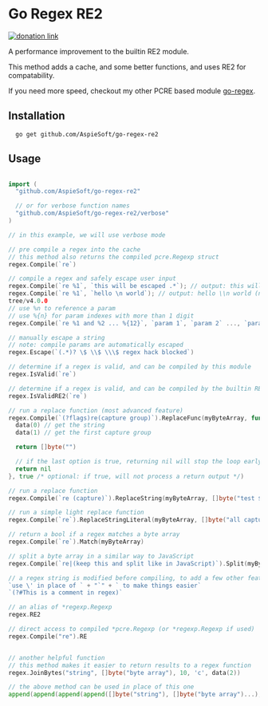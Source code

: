 # Go Regex RE2

[![donation link](https://img.shields.io/badge/buy%20me%20a%20coffee-paypal-blue)](https://paypal.me/shaynejrtaylor?country.x=US&locale.x=en_US)

A performance improvement to the builtin RE2 module.

This method adds a cache, and some better functions, and uses RE2 for compatability.

If you need more speed, checkout my other PCRE based module [go-regex](https://github.com/AspieSoft/go-regex).

## Installation

```shell script
  go get github.com/AspieSoft/go-regex-re2
```

## Usage

```go

import (
  "github.com/AspieSoft/go-regex-re2"

  // or for verbose function names
  "github.com/AspieSoft/go-regex-re2/verbose"
)

// in this example, we will use verbose mode

// pre compile a regex into the cache
// this method also returns the compiled pcre.Regexp struct
regex.Compile(`re`)

// compile a regex and safely escape user input
regex.Compile(`re %1`, `this will be escaped .*`); // output: this will be escaped \.\*
regex.Compile(`re %1`, `hello \n world`); // output: hello \\n world (note: the \ was escaped, and the n is literal)
tree/v4.0.0
// use %n to reference a param
// use %{n} for param indexes with more than 1 digit
regex.Compile(`re %1 and %2 ... %{12}`, `param 1`, `param 2` ..., `param 12`);

// manually escape a string
// note: compile params are automatically escaped
regex.Escape(`(.*)? \$ \\$ \\\$ regex hack blocked`)

// determine if a regex is valid, and can be compiled by this module
regex.IsValid(`re`)

// determine if a regex is valid, and can be compiled by the builtin RE2 module
regex.IsValidRE2(`re`)

// run a replace function (most advanced feature)
regex.Compile(`(?flags)re(capture group)`).ReplaceFunc(myByteArray, func(data func(int) []byte) []byte {
  data(0) // get the string
  data(1) // get the first capture group

  return []byte("")

  // if the last option is true, returning nil will stop the loop early
  return nil
}, true /* optional: if true, will not process a return output */)

// run a replace function
regex.Compile(`re (capture)`).ReplaceString(myByteArray, []byte("test $1"))

// run a simple light replace function
regex.Compile(`re`).ReplaceStringLiteral(myByteArray, []byte("all capture groups ignored (ie: $1)"))

// return a bool if a regex matches a byte array
regex.Compile(`re`).Match(myByteArray)

// split a byte array in a similar way to JavaScript
regex.Compile(`re|(keep this and split like in JavaScript)`).Split(myByteArray)

// a regex string is modified before compiling, to add a few other features
`use \' in place of ` + "`" + ` to make things easier`
`(?#This is a comment in regex)`

// an alias of *regexp.Regexp
regex.RE2

// direct access to compiled *pcre.Regexp (or *regexp.Regexp if used)
regex.Compile("re").RE


// another helpful function
// this method makes it easier to return results to a regex function
regex.JoinBytes("string", []byte("byte array"), 10, 'c', data(2))

// the above method can be used in place of this one
append(append(append(append([]byte("string"), []byte("byte array")...), []byte(strconv.Itoa(10))...), 'c'), data(2)...)

```
